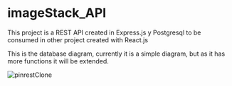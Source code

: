 # imageStack_API
This project is a REST API created in Express.js y Postgresql to be consumed in other project created with React.js

This is the database diagram, currently it is a simple diagram, but as it has more functions it will be extended.

![pinrestClone](https://github.com/pedroj4567/imageStack_API/assets/58065173/a1c7935e-1bc8-4f41-8d92-a49a81c0b253)
